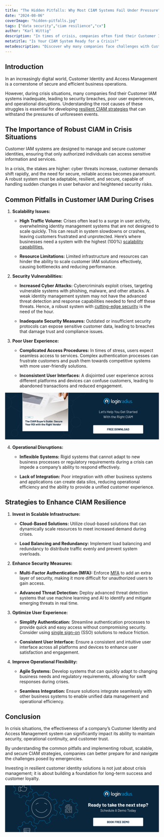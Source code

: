 ```yaml
---
title: "The Hidden Pitfalls: Why Most CIAM Systems Fail Under Pressure"
date: "2024-08-06"
coverImage: "hidden-pitfalls.jpg"
tags: ["data security","ciam resilience","cx"]
author: "Karl Wittig"
description: "In times of crisis, companies often find their Customer Identity and Access Management (CIAM) systems under immense pressure. This article explains the common reasons for CIAM failures during emergencies and offers actionable strategies to fortify these systems, ensuring robust security and seamless user experiences."
metatitle: "Is Your CIAM System Ready for a Crisis?"
metadescription: "Discover why many companies face challenges with Customer Identity and Access Management during crises, & explore strategies to enhance resilience and security."
---
```

## Introduction

In an increasingly digital world, Customer Identity and Access Management is a cornerstone of secure and efficient business operations. 

However, during crisis situations, many companies find their Customer IAM systems inadequate, leading to security breaches, poor user experiences, and operational disruptions. Understanding the root causes of these struggles is essential for developing [resilient CIAM strategies](https://www.loginradius.com/blog/identity/things-to-know-before-creating-ciam-strategy/) that can withstand the pressures of unforeseen events.

## The Importance of Robust CIAM in Crisis Situations

Customer IAM systems are designed to manage and secure customer identities, ensuring that only authorized individuals can access sensitive information and services. 

In a crisis, the stakes are higher: cyber threats increase, customer demands shift rapidly, and the need for secure, reliable access becomes paramount. A robust system must be adaptable, resilient, and secure, capable of handling sudden changes in user behavior and heightened security risks.

## Common Pitfalls in Customer IAM During Crises

1. **Scalability Issues:**
    
    * **High Traffic Volume:** Crises often lead to a surge in user activity, overwhelming identity management systems that are not designed to scale quickly. This can result in system slowdowns or crashes, leaving customers frustrated and unprotected. Here’s where businesses need a system with the highest (100%)  [scalability capabilities. ](https://www.loginradius.com/scalability/)
    
    * **Resource Limitations:** Limited infrastructure and resources can hinder the ability to scale customer IAM solutions effectively, causing bottlenecks and reducing performance.

2. **Security Vulnerabilities:**

    * **Increased Cyber Attacks:** Cybercriminals exploit crises, targeting vulnerable systems with phishing, malware, and other attacks. A weak identity management system may not have the advanced threat detection and response capabilities needed to fend off these threats. Hence, a robust system with [cutting-edge security](https://www.loginradius.com/security/) is the need of the hour. 

    * **Inadequate Security Measures:** Outdated or insufficient security protocols can expose sensitive customer data, leading to breaches that damage trust and compliance issues.

3. **Poor User Experience:**

    * **Complicated Access Procedures:** In times of stress, users expect seamless access to services. Complex authentication processes can frustrate customers and push them towards competitive systems with more user-friendly solutions.

    * **Inconsistent User Interfaces:** A disjointed user experience across different platforms and devices can confuse customers, leading to abandoned transactions and reduced engagement.

[![GD-ciam](GD-ciam.png)](https://www.loginradius.com/resource/guide/ciam-buyers-guide-secure-roi/)

4. **Operational Disruptions:**

    * **Inflexible Systems:** Rigid systems that cannot adapt to new business processes or regulatory requirements during a crisis can impede a company’s ability to respond effectively.

    * **Lack of Integration:** Poor integration with other business systems and applications can create data silos, reducing operational efficiency and the ability to provide a unified customer experience. 

## Strategies to Enhance CIAM Resilience

1. **Invest in Scalable Infrastructure:**

    * **Cloud-Based Solutions:** Utilize cloud-based solutions that can dynamically scale resources to meet increased demand during crises.

    * **Load Balancing and Redundancy:** Implement load balancing and redundancy to distribute traffic evenly and prevent system overloads.

2. **Enhance Security Measures:**

    * **Multi-Factor Authentication (MFA):** Enforce [MFA](https://www.loginradius.com/multi-factor-authentication/) to add an extra layer of security, making it more difficult for unauthorized users to gain access.

    * **Advanced Threat Detection:** Deploy advanced threat detection systems that use machine learning and AI to identify and mitigate emerging threats in real time.

3. **Optimize User Experience:**

    * **Simplify Authentication:** Streamline authentication processes to provide quick and easy access without compromising security. Consider using [single sign-on](https://www.loginradius.com/single-sign-on/) (SSO) solutions to reduce friction.

    * **Consistent User Interface:** Ensure a consistent and intuitive user interface across all platforms and devices to enhance user satisfaction and engagement.

4. **Improve Operational Flexibility:**

    * **Agile Systems:** Develop systems that can quickly adapt to changing business needs and regulatory requirements, allowing for swift responses during crises.

    * **Seamless Integration:** Ensure solutions integrate seamlessly with other business systems to enable unified data management and operational efficiency.

## Conclusion

In crisis situations, the effectiveness of a company’s Customer Identity and Access Management system can significantly impact its ability to maintain security, operational continuity, and customer trust. 

By understanding the common pitfalls and implementing robust, scalable, and secure CIAM strategies, companies can better prepare for and navigate the challenges posed by emergencies. 

Investing in resilient customer identity solutions is not just about crisis management; it is about building a foundation for long-term success and customer loyalty.

[![book-a-free-demo-loginradius](../../assets/book-a-demo-loginradius.png)](https://www.loginradius.com/contact-us?utm_source=blog&utm_medium=web&utm_campaign=ciam-systems-hidden-pitfalls)